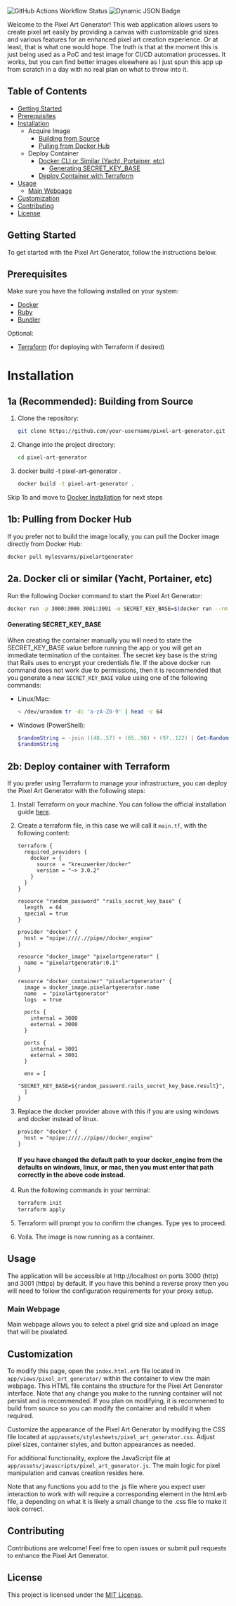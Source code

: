 ![GitHub Actions Workflow Status](https://img.shields.io/github/actions/workflow/status/mylesvarns/PixelArtGenerator/main.yml)
![Dynamic JSON Badge](https://img.shields.io/badge/dynamic/json?url=https%3A%2F%2Fgithub.com%2Fmylesvarns%2FPixelArtGenerator%2Fblob%2Fmain%2F.github%2Flogs%2Fbrakeman_status.json&query=%24.status&logo=data%3Aimage%2Fjpeg%3Bbase64%2C%2F9j%2F4AAQSkZJRgABAQAAAQABAAD%2F2wBDAAMCAgICAgMCAgIDAwMDBAYEBAQEBAgGBgUGCQgKCgkICQkKDA8MCgsOCwkJDRENDg8QEBEQCgwSExIQEw8QEBD%2F2wBDAQMDAwQDBAgEBAgQCwkLEBAQEBAQEBAQEBAQEBAQEBAQEBAQEBAQEBAQEBAQEBAQEBAQEBAQEBAQEBAQEBAQEBD%2FwAARCAAQAAsDAREAAhEBAxEB%2F8QAFwAAAwEAAAAAAAAAAAAAAAAABAYHCf%2FEACMQAAIBAwMEAwAAAAAAAAAAAAECBAMFEQASIQcTUWEiMUH%2FxAAYAQADAQEAAAAAAAAAAAAAAAACAwUAAf%2FEAB4RAAEEAgMBAAAAAAAAAAAAAAABAgMRBDEFIUGR%2F9oADAMBAAIRAxEAPwDMKFbJ9y77RDHVIyb3NaqqZ9DJ5PoaLYNAwIYA4%2B9Y4PnTS9xI9oucOTfrXbu4xZkmIS1VNh4QgEA586S%2BBsrkc7wqYXKT4EUkMSIqP3aX5XX0n1Wbuqu5pjLMW%2BJwOT%2BDxptk2j%2F%2F2Q%3D%3D&logoColor=white&label=brakeman)

Welcome to the Pixel Art Generator! This web application allows users to create pixel art easily by providing a canvas with customizable grid sizes and various features for an enhanced pixel art creation experience. Or at least, that is what one would hope. The truth is that at the moment this is just being used as a PoC and test image for CI/CD automation processes. It works, but you can find better images elsewhere as I just spun this app up from scratch in a day with no real plan on what to throw into it.

## Table of Contents

- [Getting Started](#getting-started)
- [Prerequisites](#prerequisites)
- [Installation](#installation)
  - Acquire Image
    - [Building from Source](#1a-recommended-building-from-source)
    - [Pulling from Docker Hub](#1b-pulling-from-docker-hub)
  - Deploy Container
    - [Docker CLI or Similar (Yacht, Portainer, etc)](#2a-docker-cli-or-similar-yacht-portainer-etc)
      - [Generating SECRET_KEY_BASE](#generating-secret-key-base)
    - [Deploy Container with Terraform](#2b-deploy-container-with-terraform)
- [Usage](#usage)
  - [Main Webpage](#main-webpage)
- [Customization](#customization)
- [Contributing](#contributing)
- [License](#license)

## Getting Started

To get started with the Pixel Art Generator, follow the instructions below.

## Prerequisites

Make sure you have the following installed on your system:

- [Docker](https://docs.docker.com/get-docker/)
- [Ruby](https://www.ruby-lang.org/en/documentation/installation/)
- [Bundler](https://bundler.io/)

Optional:
- [Terraform](https://learn.hashicorp.com/tutorials/terraform/install-cli) (for deploying with Terraform if desired)

# Installation

## 1a (Recommended): Building from Source

1. Clone the repository:

   ```bash
   git clone https://github.com/your-username/pixel-art-generator.git
   ```

2. Change into the project directory:

   ```bash
   cd pixel-art-generator
   ```

3. docker build -t pixel-art-generator .

   ```bash
   docker build -t pixel-art-generator .
   ```

  Skip 1b and move to [Docker Installation](#docker-installation) for next steps
  

## 1b: Pulling from Docker Hub

If you prefer not to build the image locally, you can pull the Docker image directly from Docker Hub:

```bash
docker pull mylesvarns/pixelartgenerator
```

## 2a. Docker cli or similar (Yacht, Portainer, etc)

Run the following Docker command to start the Pixel Art Generator:

```bash
docker run -p 3000:3000 3001:3001 -e SECRET_KEY_BASE=$(docker run --rm pixel-art-generator bin/rails secret) pixel-art-generator
```
#### Generating SECRET_KEY_BASE

When creating the container manually you will need to state the SECRET_KEY_BASE value before running the app or you will get an immediate termination of the container. The secret key base is the string that Rails uses to encrypt your credentials file. If the above docker run command does not work due to permissions, then it is recommended that you generate a new `SECRET_KEY_BASE` value using one of the following commands:

- Linux/Mac:

  ```bash
  < /dev/urandom tr -dc 'a-zA-Z0-9' | head -c 64
  ```

- Windows (PowerShell):
  ```powershell
  $randomString = -join ((48..57) + (65..90) + (97..122) | Get-Random -Count 64 | ForEach-Object {[char]$_})
  $randomString
  ```
## 2b: Deploy container with Terraform

If you prefer using Terraform to manage your infrastructure, you can deploy the Pixel Art Generator with the following steps:

1. Install Terraform on your machine. You can follow the official installation guide [here](https://learn.hashicorp.com/tutorials/terraform/install-cli).

2. Create a terraform file, in this case we will call it `main.tf`, with the following content:

   ```hcl
   terraform {
     required_providers {
       docker = {
         source  = "kreuzwerker/docker"
         version = "~> 3.0.2"
       }
     }
   }

   resource "random_password" "rails_secret_key_base" {
     length  = 64
     special = true
   }

   provider "docker" {
     host = "npipe:////.//pipe//docker_engine"
   }

   resource "docker_image" "pixelartgenerator" {
     name = "pixelartgenerator:0.1"
   }

   resource "docker_container" "pixelartgenerator" {
     image = docker_image.pixelartgenerator.name
     name  = "pixelartgenerator"
     logs  = true

     ports {
       internal = 3000
       external = 3000
     }

     ports {
       internal = 3001
       external = 3001
     }

     env = [
       "SECRET_KEY_BASE=${random_password.rails_secret_key_base.result}",
     ]
   }

   ```

3. Replace the docker provider above with this if you are using windows and docker instead of linux.

   ```hcl
   provider "docker" {
     host = "npipe:////.//pipe//docker_engine"
   }
   ```

   #### If you have changed the default path to your docker_engine from the defaults on windows, linux, or mac, then you must enter that path correctly in the above code instead.

4. Run the following commands in your terminal:

   ```bash
   terraform init
   terraform apply
   ```
5. Terraform will prompt you to confirm the changes. Type yes to proceed.
6. Voila. The image is now running as a container.


## Usage

The application will be accessible at http://localhost on ports 3000 (http) and 3001 (https) by default. If you have this behind a reverse proxy then you will need to follow the configuration requirements for your proxy setup.

### Main Webpage

Main webpage allows you to select a pixel grid size and upload an image that will be pixalated. 

## Customization

To modify this page, open the `index.html.erb` file located in `app/views/pixel_art_generator/` within the container to view the main webpage. This HTML file contains the structure for the Pixel Art Generator interface. Note that any change you make to the running container will not persist and is recommended. If you plan on modifying, it is recommened to build from source so you can modify the container and rebuild it when required.

Customize the appearance of the Pixel Art Generator by modifying the CSS file located at `app/assets/stylesheets/pixel_art_generator.css`. Adjust pixel sizes, container styles, and button appearances as needed.

For additional functionality, explore the JavaScript file at `app/assets/javascripts/pixel_art_generator.js`. The main logic for pixel manipulation and canvas creation resides here.

Note that any functions you add to the .js file where you expect user interaction to work with will require a corresponding element in the html.erb file, a depending on what it is likely a small change to the .css file to make it look correct.

## Contributing

Contributions are welcome! Feel free to open issues or submit pull requests to enhance the Pixel Art Generator.

## License

This project is licensed under the [MIT License](LICENSE).
